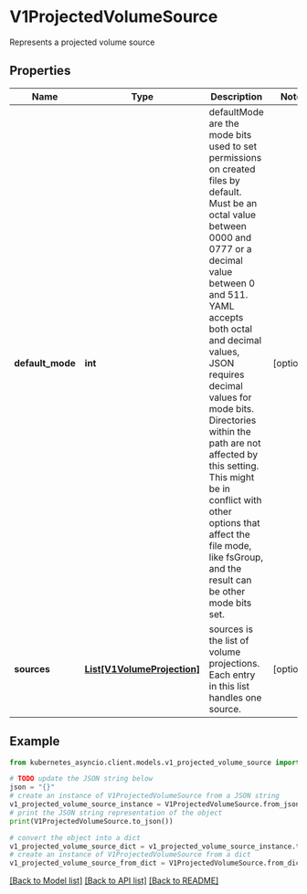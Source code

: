 # V1ProjectedVolumeSource

Represents a projected volume source

## Properties

Name | Type | Description | Notes
------------ | ------------- | ------------- | -------------
**default_mode** | **int** | defaultMode are the mode bits used to set permissions on created files by default. Must be an octal value between 0000 and 0777 or a decimal value between 0 and 511. YAML accepts both octal and decimal values, JSON requires decimal values for mode bits. Directories within the path are not affected by this setting. This might be in conflict with other options that affect the file mode, like fsGroup, and the result can be other mode bits set. | [optional] 
**sources** | [**List[V1VolumeProjection]**](V1VolumeProjection.md) | sources is the list of volume projections. Each entry in this list handles one source. | [optional] 

## Example

```python
from kubernetes_asyncio.client.models.v1_projected_volume_source import V1ProjectedVolumeSource

# TODO update the JSON string below
json = "{}"
# create an instance of V1ProjectedVolumeSource from a JSON string
v1_projected_volume_source_instance = V1ProjectedVolumeSource.from_json(json)
# print the JSON string representation of the object
print(V1ProjectedVolumeSource.to_json())

# convert the object into a dict
v1_projected_volume_source_dict = v1_projected_volume_source_instance.to_dict()
# create an instance of V1ProjectedVolumeSource from a dict
v1_projected_volume_source_from_dict = V1ProjectedVolumeSource.from_dict(v1_projected_volume_source_dict)
```
[[Back to Model list]](../README.md#documentation-for-models) [[Back to API list]](../README.md#documentation-for-api-endpoints) [[Back to README]](../README.md)


